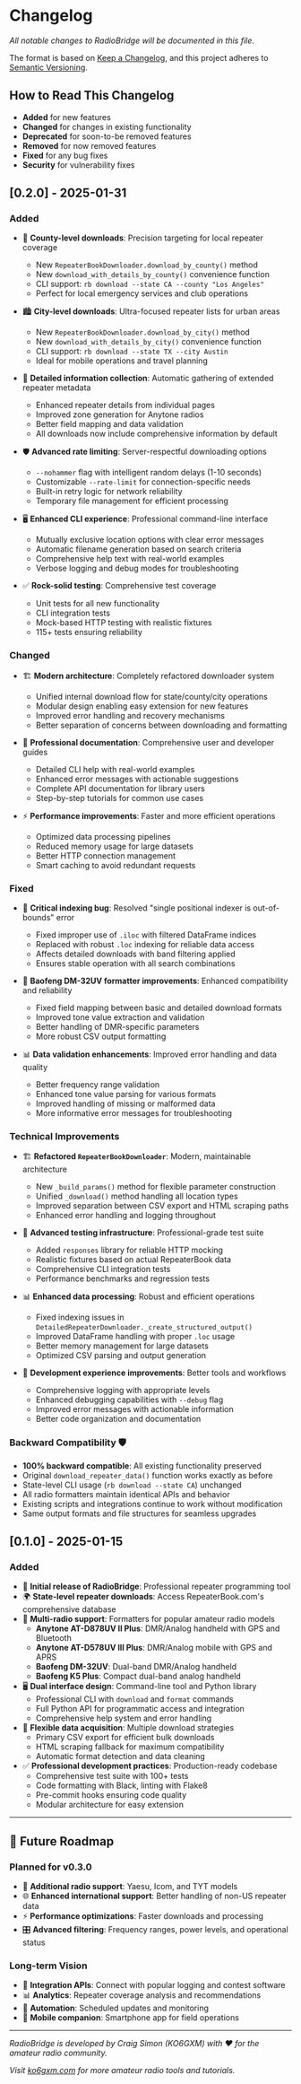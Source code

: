 # Changelog

*All notable changes to RadioBridge will be documented in this file.*

The format is based on [Keep a Changelog](https://keepachangelog.com/en/1.0.0/),
and this project adheres to [Semantic Versioning](https://semver.org/spec/v2.0.0.html).

## How to Read This Changelog

- **Added** for new features
- **Changed** for changes in existing functionality
- **Deprecated** for soon-to-be removed features
- **Removed** for now removed features
- **Fixed** for any bug fixes
- **Security** for vulnerability fixes

## [0.2.0] - 2025-01-31

### Added
- 🎯 **County-level downloads**: Precision targeting for local repeater coverage
  - New `RepeaterBookDownloader.download_by_county()` method
  - New `download_with_details_by_county()` convenience function
  - CLI support: `rb download --state CA --county "Los Angeles"`
  - Perfect for local emergency services and club operations

- 🏙️ **City-level downloads**: Ultra-focused repeater lists for urban areas
  - New `RepeaterBookDownloader.download_by_city()` method
  - New `download_with_details_by_city()` convenience function
  - CLI support: `rb download --state TX --city Austin`
  - Ideal for mobile operations and travel planning

- 📡 **Detailed information collection**: Automatic gathering of extended repeater metadata
  - Enhanced repeater details from individual pages
  - Improved zone generation for Anytone radios
  - Better field mapping and data validation
  - All downloads now include comprehensive information by default

- 🛡️ **Advanced rate limiting**: Server-respectful downloading options
  - `--nohammer` flag with intelligent random delays (1-10 seconds)
  - Customizable `--rate-limit` for connection-specific needs
  - Built-in retry logic for network reliability
  - Temporary file management for efficient processing

- 🖥️ **Enhanced CLI experience**: Professional command-line interface
  - Mutually exclusive location options with clear error messages
  - Automatic filename generation based on search criteria
  - Comprehensive help text with real-world examples
  - Verbose logging and debug modes for troubleshooting

- ✅ **Rock-solid testing**: Comprehensive test coverage
  - Unit tests for all new functionality
  - CLI integration tests
  - Mock-based HTTP testing with realistic fixtures
  - 115+ tests ensuring reliability

### Changed
- 🏗️ **Modern architecture**: Completely refactored downloader system
  - Unified internal download flow for state/county/city operations
  - Modular design enabling easy extension for new features
  - Improved error handling and recovery mechanisms
  - Better separation of concerns between downloading and formatting

- 📖 **Professional documentation**: Comprehensive user and developer guides
  - Detailed CLI help with real-world examples
  - Enhanced error messages with actionable suggestions
  - Complete API documentation for library users
  - Step-by-step tutorials for common use cases

- ⚡ **Performance improvements**: Faster and more efficient operations
  - Optimized data processing pipelines
  - Reduced memory usage for large datasets
  - Better HTTP connection management
  - Smart caching to avoid redundant requests

### Fixed
- 🐛 **Critical indexing bug**: Resolved "single positional indexer is out-of-bounds" error
  - Fixed improper use of `.iloc` with filtered DataFrame indices
  - Replaced with robust `.loc` indexing for reliable data access
  - Affects detailed downloads with band filtering applied
  - Ensures stable operation with all search combinations

- 🔧 **Baofeng DM-32UV formatter improvements**: Enhanced compatibility and reliability
  - Fixed field mapping between basic and detailed download formats
  - Improved tone value extraction and validation
  - Better handling of DMR-specific parameters
  - More robust CSV output formatting

- 📊 **Data validation enhancements**: Improved error handling and data quality
  - Better frequency range validation
  - Enhanced tone value parsing for various formats
  - Improved handling of missing or malformed data
  - More informative error messages for troubleshooting

### Technical Improvements
- 🏗️ **Refactored `RepeaterBookDownloader`**: Modern, maintainable architecture
  - New `_build_params()` method for flexible parameter construction
  - Unified `_download()` method handling all location types
  - Improved separation between CSV export and HTML scraping paths
  - Enhanced error handling and logging throughout

- 🧪 **Advanced testing infrastructure**: Professional-grade test suite
  - Added `responses` library for reliable HTTP mocking
  - Realistic fixtures based on actual RepeaterBook data
  - Comprehensive CLI integration tests
  - Performance benchmarks and regression tests

- 📊 **Enhanced data processing**: Robust and efficient operations
  - Fixed indexing issues in `DetailedRepeaterDownloader._create_structured_output()`
  - Improved DataFrame handling with proper `.loc` usage
  - Better memory management for large datasets
  - Optimized CSV parsing and output generation

- 🔧 **Development experience improvements**: Better tools and workflows
  - Comprehensive logging with appropriate levels
  - Enhanced debugging capabilities with `--debug` flag
  - Improved error messages with actionable information
  - Better code organization and documentation

### Backward Compatibility 🛡️
- **100% backward compatible**: All existing functionality preserved
- Original `download_repeater_data()` function works exactly as before
- State-level CLI usage (`rb download --state CA`) unchanged
- All radio formatters maintain identical APIs and behavior
- Existing scripts and integrations continue to work without modification
- Same output formats and file structures for seamless upgrades

## [0.1.0] - 2025-01-15

### Added
- 🚀 **Initial release of RadioBridge**: Professional repeater programming tool
- 🌍 **State-level repeater downloads**: Access RepeaterBook.com's comprehensive database
- 📡 **Multi-radio support**: Formatters for popular amateur radio models
  - **Anytone AT-D878UV II Plus**: DMR/Analog handheld with GPS and Bluetooth
  - **Anytone AT-D578UV III Plus**: DMR/Analog mobile with GPS and APRS
  - **Baofeng DM-32UV**: Dual-band DMR/Analog handheld
  - **Baofeng K5 Plus**: Compact dual-band analog handheld
- 🖥️ **Dual interface design**: Command-line tool and Python library
  - Professional CLI with `download` and `format` commands
  - Full Python API for programmatic access and integration
  - Comprehensive help system and error handling
- 🔄 **Flexible data acquisition**: Multiple download strategies
  - Primary CSV export for efficient bulk downloads
  - HTML scraping fallback for maximum compatibility
  - Automatic format detection and data cleaning
- ✅ **Professional development practices**: Production-ready codebase
  - Comprehensive test suite with 100+ tests
  - Code formatting with Black, linting with Flake8
  - Pre-commit hooks ensuring code quality
  - Modular architecture for easy extension

---

## 🎯 Future Roadmap

### Planned for v0.3.0
- 📱 **Additional radio support**: Yaesu, Icom, and TYT models
- 🌐 **Enhanced international support**: Better handling of non-US repeater data
- ⚡ **Performance optimizations**: Faster downloads and processing
- 🎛️ **Advanced filtering**: Frequency ranges, power levels, and operational status

### Long-term Vision
- 🔗 **Integration APIs**: Connect with popular logging and contest software
- 📊 **Analytics**: Repeater coverage analysis and recommendations
- 🤖 **Automation**: Scheduled updates and monitoring
- 📱 **Mobile companion**: Smartphone app for field operations

---

*RadioBridge is developed by Craig Simon (KO6GXM) with ❤️ for the amateur radio community.*

*Visit [ko6gxm.com](https://ko6gxm.com) for more amateur radio tools and tutorials.*
